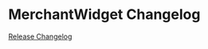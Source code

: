 # MerchantWidget Changelog

[Release Changelog](https://github.com/spryker-shop/merchant-widget/releases)
